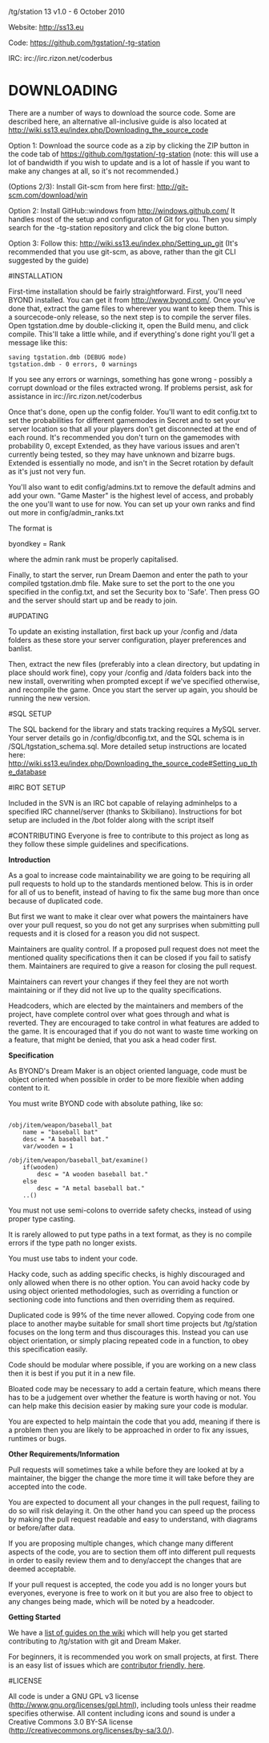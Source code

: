 /tg/station 13 v1.0 - 6 October 2010

Website: http://ss13.eu

Code: https://github.com/tgstation/-tg-station

IRC: irc://irc.rizon.net/coderbus

# DOWNLOADING

There are a number of ways to download the source code. Some are described here, an alternative all-inclusive guide is also located at http://wiki.ss13.eu/index.php/Downloading_the_source_code

Option 1: Download the source code as a zip by clicking the ZIP button in the
code tab of https://github.com/tgstation/-tg-station
(note: this will use a lot of bandwidth if you wish to update and is a lot of
hassle if you want to make any changes at all, so it's not recommended.)

(Options 2/3): Install Git-scm from here first: http://git-scm.com/download/win

Option 2:
Install GitHub::windows from http://windows.github.com/
It handles most of the setup and configuraton of Git for you.
Then you simply search for the -tg-station repository and click the big clone
button.

Option 3:
Follow this: http://wiki.ss13.eu/index.php/Setting_up_git
(It's recommended that you use git-scm, as above, rather than the git CLI
suggested by the guide)

#INSTALLATION

First-time installation should be fairly straightforward.  First, you'll need
BYOND installed.  You can get it from http://www.byond.com/.  Once you've done 
that, extract the game files to wherever you want to keep them.  This is a
sourcecode-only release, so the next step is to compile the server files.
Open tgstation.dme by double-clicking it, open the Build menu, and click
compile.  This'll take a little while, and if everything's done right you'll get
a message like this:

```
saving tgstation.dmb (DEBUG mode)
tgstation.dmb - 0 errors, 0 warnings
```

If you see any errors or warnings, something has gone wrong - possibly a corrupt
download or the files extracted wrong. If problems persist, ask for assistance
in irc://irc.rizon.net/coderbus

Once that's done, open up the config folder.  You'll want to edit config.txt to
set the probabilities for different gamemodes in Secret and to set your server
location so that all your players don't get disconnected at the end of each
round.  It's recommended you don't turn on the gamemodes with probability 0, 
except Extended, as they have various issues and aren't currently being tested,
so they may have unknown and bizarre bugs.  Extended is essentially no mode, and
isn't in the Secret rotation by default as it's just not very fun.

You'll also want to edit config/admins.txt to remove the default admins and add
your own.  "Game Master" is the highest level of access, and probably the one
you'll want to use for now.  You can set up your own ranks and find out more in
config/admin_ranks.txt

The format is

byondkey = Rank

where the admin rank must be properly capitalised.

Finally, to start the server, run Dream Daemon and enter the path to your
compiled tgstation.dmb file.  Make sure to set the port to the one you 
specified in the config.txt, and set the Security box to 'Safe'.  Then press GO
and the server should start up and be ready to join.

#UPDATING

To update an existing installation, first back up your /config and /data folders
as these store your server configuration, player preferences and banlist.

Then, extract the new files (preferably into a clean directory, but updating in
place should work fine), copy your /config and /data folders back into the new
install, overwriting when prompted except if we've specified otherwise, and
recompile the game.  Once you start the server up again, you should be running
the new version.

#SQL SETUP

The SQL backend for the library and stats tracking requires a 
MySQL server.  Your server details go in /config/dbconfig.txt, and the SQL 
schema is in /SQL/tgstation_schema.sql.  More detailed setup instructions are located here: http://wiki.ss13.eu/index.php/Downloading_the_source_code#Setting_up_the_database

#IRC BOT SETUP

Included in the SVN is an IRC bot capable of relaying adminhelps to a specified
IRC channel/server (thanks to Skibiliano).
Instructions for bot setup are included in the /bot folder along with the script
itself

#CONTRIBUTING
Everyone is free to contribute to this project as long as they follow these simple guidelines and specifications.

**Introduction**

As a goal to increase code maintainability we are going to be requiring all pull requests to hold up to the standards mentioned below. This is in order for all of us to benefit, instead of having to fix the same bug more than once because of duplicated code.

But first we want to make it clear over what powers the maintainers have over your pull request, so you do not get any surprises when submitting pull requests and it is closed for a reason you did not suspect.

Maintainers are quality control. If a proposed pull request does not meet the mentioned quality specifications then it can be closed if you fail to satisfy them. Maintainers are required to give a reason for closing the pull request.

Maintainers can revert your changes if they feel they are not worth maintaining or if they did not live up to the quality specifications.

Headcoders, which are elected by the maintainers and members of the project, have complete control over what goes through and what is reverted. They are encouraged to take control in what features are added to the game. It is encouraged that if you do not want to waste time working on a feature, that might be denied, that you ask a head coder first.

**Specification**

As BYOND's Dream Maker is an object oriented language, code must be object oriented when possible in order to be more flexible when adding content to it.

You must write BYOND code with absolute pathing, like so:

```DM

/obj/item/weapon/baseball_bat
    name = "baseball bat"
    desc = "A baseball bat."
    var/wooden = 1

/obj/item/weapon/baseball_bat/examine()
    if(wooden)
        desc = "A wooden baseball bat."
    else
        desc = "A metal baseball bat."
    ..()

```

You must not use semi-colons to override safety checks, instead of using proper type casting.

It is rarely allowed to put type paths in a text format, as they is no compile errors if the type path no longer exists.

You must use tabs to indent your code.

Hacky code, such as adding specific checks, is highly discouraged and only allowed when there is no other option. You can avoid hacky code by using object oriented methodologies, such as overriding a function or sectioning code into functions and then overriding them as required.

Duplicated code is 99% of the time never allowed. Copying code from one place to another maybe suitable for small short time projects but /tg/station focuses on the long term and thus discourages this. Instead you can use object orientation, or simply placing repeated code in a function, to obey this specification easily.

Code should be modular where possible, if you are working on a new class then it is best if you put it in a new file.

Bloated code may be necessary to add a certain feature, which means there has to be a judgement over whether the feature is worth having or not. You can help make this decision easier by making sure your code is modular.

You are expected to help maintain the code that you add, meaning if there is a problem then you are likely to be approached in order to fix any issues, runtimes or bugs.

**Other Requirements/Information**

Pull requests will sometimes take a while before they are looked at by a maintainer, the bigger the change the more time it will take before they are accepted into the code.

You are expected to document all your changes in the pull request, failing to do so will risk delaying it. On the other hand you can speed up the process by making the pull request readable and easy to understand, with diagrams or before/after data.

If you are proposing multiple changes, which change many different aspects of the code, you are to section them off into different pull requests in order to easily review them and to deny/accept the changes that are deemed acceptable.

If your pull request is accepted, the code you add is no longer yours but everyones, everyone is free to work on it but you are also free to object to any changes being made, which will be noted by a headcoder.

**Getting Started**

We have a [list of guides on the wiki](http://wiki.ss13.eu/index.php/Guides#Development_and_Contribution_Guides) which will help you get started contributing to /tg/station with git and Dream Maker.

For beginners, it is recommended you work on small projects, at first. There is an easy list of issues which are [contributor friendly, here](https://github.com/tgstation/-tg-station/issues?labels=Contributor+Friendly&page=1&state=open).

#LICENSE

All code is under a GNU GPL v3 license (http://www.gnu.org/licenses/gpl.html),
including tools unless their readme specifies otherwise.
All content including icons and sound is under a Creative Commons 3.0 BY-SA
license (http://creativecommons.org/licenses/by-sa/3.0/).
